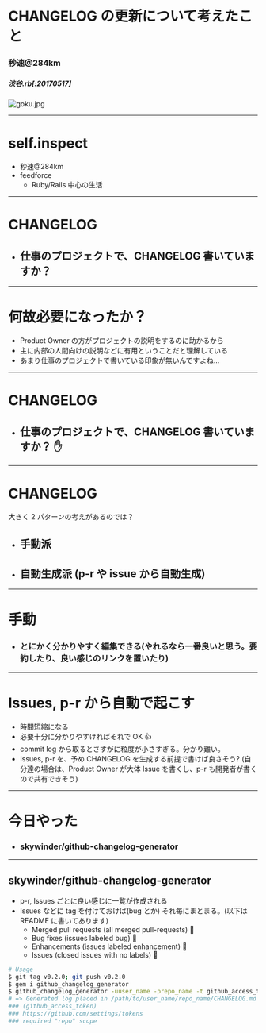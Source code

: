 
# CHANGELOG の更新について考えたこと
### 秒速@284km
##### 渋谷.rb[:20170517]

![goku.jpg](../goku.jpg)

---

# self.inspect

- 秒速@284km
- feedforce
  - Ruby/Rails 中心の生活

---

# CHANGELOG

- ## 仕事のプロジェクトで、CHANGELOG 書いていますか？

---

# 何故必要になったか？

- Product Owner の方がプロジェクトの説明をするのに助かるから
- 主に内部の人間向けの説明などに有用ということだと理解している
- あまり仕事のプロジェクトで書いている印象が無いんですよね...

---

# CHANGELOG

- ## 仕事のプロジェクトで、CHANGELOG 書いていますか？ ✋

---

# CHANGELOG

大きく 2 パターンの考えがあるのでは？

- ## 手動派
- ## 自動生成派 (p-r や issue から自動生成)

---

# 手動

- ### とにかく分かりやすく編集できる(やれるなら一番良いと思う。要約したり、良い感じのリンクを置いたり)

---

# Issues, p-r から自動で起こす

- 時間短縮になる
- 必要十分に分かりやすければそれで OK 👍
- commit log から取るとさすがに粒度が小さすぎる。分かり難い。
- Issues, p-r を、予め CHANGELOG を生成する前提で書けば良さそう?
  (自分達の場合は、Product Owner が大体 Issue を書くし、p-r も開発者が書くので共有できそう)

---

# 今日やった

- ### skywinder/github-changelog-generator

---

## skywinder/github-changelog-generator

- p-r, Issues ごとに良い感じに一覧が作成される
- Issues などに tag を付けておけば(bug とか) それ毎にまとまる。(以下は README に書いてあります)
  - Merged pull requests (all merged pull-requests) 🔀
  - Bug fixes (issues labeled bug) 🐞
  - Enhancements (issues labeled enhancement) 🌟
  - Issues (closed issues with no labels) 🚱

```.sh
# Usage
$ git tag v0.2.0; git push v0.2.0
$ gem i github_changelog_generator
$ github_changelog_generator -uuser_name -prepo_name -t github_access_token
# => Generated log placed in /path/to/user_name/repo_name/CHANGELOG.md
### (github_access_token)
### https://github.com/settings/tokens
### required "repo" scope
```


